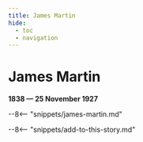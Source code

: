 ```yaml
---
title: James Martin
hide:
  - toc
  - navigation 
---
```


# James Martin

**1838 — 25 November 1927**

--8<-- "snippets/james-martin.md"

--8<-- "snippets/add-to-this-story.md"